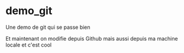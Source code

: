 # demo_git
Une demo de git qui se passe bien

Et maintenant on modifie depuis Github
mais aussi depuis ma machine locale et c'est cool
